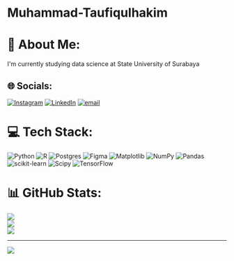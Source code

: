 # Muhammad-Taufiqulhakim
# 💫 About Me:
I'm currently studying data science at State University of Surabaya


## 🌐 Socials:
[![Instagram](https://img.shields.io/badge/Instagram-%23E4405F.svg?logo=Instagram&logoColor=white)](https://instagram.com/m_taufiqulhakim) [![LinkedIn](https://img.shields.io/badge/LinkedIn-%230077B5.svg?logo=linkedin&logoColor=white)](https://linkedin.com/in/muhammad-taufiqulhakim) [![email](https://img.shields.io/badge/Email-D14836?logo=gmail&logoColor=white)](mailto:m.taufiqgg11@gmail.com) 

# 💻 Tech Stack:
![Python](https://img.shields.io/badge/python-3670A0?style=for-the-badge&logo=python&logoColor=ffdd54) ![R](https://img.shields.io/badge/r-%23276DC3.svg?style=for-the-badge&logo=r&logoColor=white) ![Postgres](https://img.shields.io/badge/postgres-%23316192.svg?style=for-the-badge&logo=postgresql&logoColor=white) ![Figma](https://img.shields.io/badge/figma-%23F24E1E.svg?style=for-the-badge&logo=figma&logoColor=white) ![Matplotlib](https://img.shields.io/badge/Matplotlib-%23ffffff.svg?style=for-the-badge&logo=Matplotlib&logoColor=black) ![NumPy](https://img.shields.io/badge/numpy-%23013243.svg?style=for-the-badge&logo=numpy&logoColor=white) ![Pandas](https://img.shields.io/badge/pandas-%23150458.svg?style=for-the-badge&logo=pandas&logoColor=white) ![scikit-learn](https://img.shields.io/badge/scikit--learn-%23F7931E.svg?style=for-the-badge&logo=scikit-learn&logoColor=white) ![Scipy](https://img.shields.io/badge/SciPy-%230C55A5.svg?style=for-the-badge&logo=scipy&logoColor=%white) ![TensorFlow](https://img.shields.io/badge/TensorFlow-%23FF6F00.svg?style=for-the-badge&logo=TensorFlow&logoColor=white)
# 📊 GitHub Stats:
![](https://github-readme-stats.vercel.app/api?username=MTaufiqulhakim&theme=dark&hide_border=false&include_all_commits=false&count_private=false)<br/>
![](https://nirzak-streak-stats.vercel.app/?user=MTaufiqulhakim&theme=dark&hide_border=false)<br/>
![](https://github-readme-stats.vercel.app/api/top-langs/?username=MTaufiqulhakim&theme=dark&hide_border=false&include_all_commits=false&count_private=false&layout=compact)

---
[![](https://visitcount.itsvg.in/api?id=MTaufiqulhakim&icon=0&color=0)](https://visitcount.itsvg.in)

<!-- Proudly created with GPRM ( https://gprm.itsvg.in ) -->
